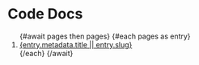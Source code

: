 <script>
  import { getAllContent } from '$lib/content.ts'

  const pages = getAllContent('codedoc')
</script>

# Code Docs

<ol>
{#await pages then pages}
  {#each pages as entry}
    <li><a href={entry.slug}>{entry.metadata.title || entry.slug}</a></li>
  {/each}
{/await}
</ol>
